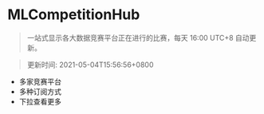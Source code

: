 # MLCompetitionHub

> 一站式显示各大数据竞赛平台正在进行的比赛，每天 16:00 UTC+8 自动更新。
  
> 更新时间: 2021-05-04T15:56:56+0800 

* 多家竞赛平台
* 多种订阅方式
* 下拉查看更多